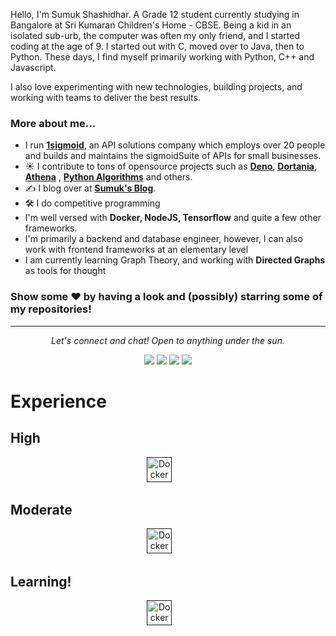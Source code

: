 

Hello, I'm Sumuk Shashidhar. A Grade 12 student currently studying in Bangalore at Sri Kumaran Children's Home - CBSE. Being a kid in an isolated sub-urb, the computer was often my only friend, and I started coding at the age of 9. I started out with C, moved over to Java, then to Python. These days, I find myself primarily working with Python, C++ and Javascript. 

I also love experimenting with new technologies, building projects, and working with teams to deliver the best results. 


### More about me...

- I run **[1sigmoid](https://1sigmoid.ml)**, an API solutions company which employs over 20 people and builds and maintains the sigmoidSuite of APIs for small businesses. 
- ☀️ I contribute to tons of opensource projects such as **[Deno](https://deno.land)**, **[Dortania](https://dortania.github.io/)**, **[Athena](https://1athena.ml)** , **[Python Algorithms](https://github.com/TheAlgorithms/Python)** and others. 
- ✍️ I blog over at **[Sumuk's Blog](https://blog.sumukshashidhar.com)**.
- 🛠 I do competitive programming
- I'm well versed with **Docker, NodeJS, Tensorflow** and quite a few other frameworks. 
- I'm primarily a backend and database engineer, however, I can also work with frontend frameworks at an elementary level
- I am currently learning Graph Theory, and working with **Directed Graphs** as tools for thought



### Show some ❤️ by having a look and (possibly) starring some of my repositories!


<hr>
<p align="center">
  <i>Let's connect and chat! Open to anything under the sun.</i>

  <p align="center">
    <a href="https://twitter.com/sumukshashidhar" alt="Twitter"><img src="https://raw.githubusercontent.com/sumukshashidhar/sumukshashidhar/master/readme/twitter-fill.svg"></a>
    <a href="https://www.linkedin.com/in/sumuks/" alt="Linkedin"><img src="https://raw.githubusercontent.com/sumukshashidhar/sumukshashidhar/master/readme/linkedin-fill.svg"></a>
    <a href="mailto:sumuk@sumukshashidhar.com" alt="Contact me"><img src="https://raw.githubusercontent.com/sumukshashidhar/sumukshashidhar/master/readme/mail-fill.svg"></a>
    <a href="https://sumukshashidhar.com" alt="My site"><img src="https://raw.githubusercontent.com/sumukshashidhar/sumukshashidhar/master/readme/external-link-line.svg"></a>
  </p>

# Experience

## High

<div align='center'>
  <a href='' target="_blank"><img src="https://www.vectorlogo.zone/logos/docker/docker-official.svg" alt="Docker" width="40" height="40"/></a>
  <a href='' target="_blank"><img src="" alt="" width="" height=""/></a>
  <a href='' target="_blank"><img src="" alt="" width="" height=""/></a>
  <a href='' target="_blank"><img src="" alt="" width="" height=""/></a>
  <a href='' target="_blank"><img src="" alt="" width="" height=""/></a>
  <a href='' target="_blank"><img src="" alt="" width="" height=""/></a>
  <a href='' target="_blank"><img src="" alt="" width="" height=""/></a>
  <a href='' target="_blank"><img src="" alt="" width="" height=""/></a>
</div>

## Moderate

<div align='center'>
  <a href='' target="_blank"><img src="https://www.vectorlogo.zone/logos/docker/docker-official.svg" alt="Docker" width="40" height="40"/></a>
  <a href='' target="_blank"><img src="" alt="" width="" height=""/></a>
  <a href='' target="_blank"><img src="" alt="" width="" height=""/></a>
  <a href='' target="_blank"><img src="" alt="" width="" height=""/></a>
  <a href='' target="_blank"><img src="" alt="" width="" height=""/></a>
  <a href='' target="_blank"><img src="" alt="" width="" height=""/></a>
  <a href='' target="_blank"><img src="" alt="" width="" height=""/></a>
  <a href='' target="_blank"><img src="" alt="" width="" height=""/></a>
</div>

## Learning!
<div align='center'>
  <a href='' target="_blank"><img src="https://www.vectorlogo.zone/logos/docker/docker-official.svg" alt="Docker" width="40" height="40"/></a>
  <a href='' target="_blank"><img src="" alt="" width="" height=""/></a>
  <a href='' target="_blank"><img src="" alt="" width="" height=""/></a>
  <a href='' target="_blank"><img src="" alt="" width="" height=""/></a>
  <a href='' target="_blank"><img src="" alt="" width="" height=""/></a>
  <a href='' target="_blank"><img src="" alt="" width="" height=""/></a>
  <a href='' target="_blank"><img src="" alt="" width="" height=""/></a>
  <a href='' target="_blank"><img src="" alt="" width="" height=""/></a>
</div>
